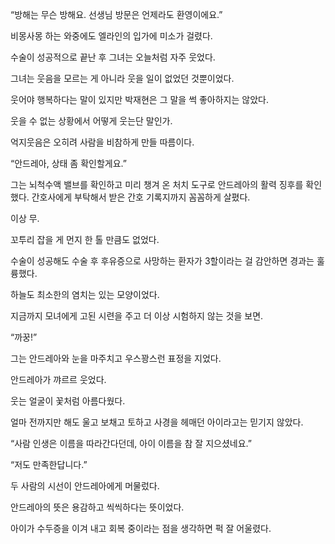 “방해는 무슨 방해요. 선생님 방문은 언제라도 환영이에요.”

비몽사몽 하는 와중에도 엘라인의 입가에 미소가 걸렸다.

수술이 성공적으로 끝난 후 그녀는 오늘처럼 자주 웃었다.

그녀는 웃음을 모르는 게 아니라 웃을 일이 없었던 것뿐이었다.

웃어야 행복하다는 말이 있지만 박재현은 그 말을 썩 좋아하지는 않았다.

웃을 수 없는 상황에서 어떻게 웃는단 말인가.

억지웃음은 오히려 사람을 비참하게 만들 따름이다.

“안드레아, 상태 좀 확인할게요.”

그는 뇌척수액 밸브를 확인하고 미리 챙겨 온 처치 도구로 안드레아의 활력 징후를 확인했다. 간호사에게 부탁해서 받은 간호 기록지까지 꼼꼼하게 살폈다.

이상 무.

꼬투리 잡을 게 먼지 한 톨 만큼도 없었다.

수술이 성공해도 수술 후 후유증으로 사망하는 환자가 3할이라는 걸 감안하면 경과는 훌륭했다.

하늘도 최소한의 염치는 있는 모양이었다.

지금까지 모녀에게 고된 시련을 주고 더 이상 시험하지 않는 것을 보면.

“까꿍!”

그는 안드레아와 눈을 마주치고 우스꽝스런 표정을 지었다.

안드레아가 꺄르르 웃었다.

웃는 얼굴이 꽃처럼 아름다웠다.

얼마 전까지만 해도 울고 보채고 토하고 사경을 헤매던 아이라고는 믿기지 않았다.

“사람 인생은 이름을 따라간다던데, 아이 이름을 참 잘 지으셨네요.”

“저도 만족한답니다.”

두 사람의 시선이 안드레아에게 머물렀다.

안드레아의 뜻은 용감하고 씩씩하다는 뜻이었다.

아이가 수두증을 이겨 내고 회복 중이라는 점을 생각하면 퍽 잘 어울렸다.